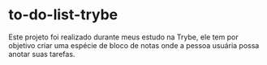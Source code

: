 # to-do-list-trybe

Este projeto foi realizado durante meus estudo na Trybe, ele tem por objetivo criar uma espécie de bloco de notas onde a pessoa usuária possa anotar suas tarefas.
